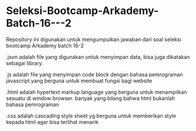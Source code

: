 # Seleksi-Bootcamp-Arkademy-Batch-16---2
Repository ini digunakan untuk mengumpulkan jawaban dari soal seleksi bootcamp Arkademy batch 16-2


.json adalah file yang digunakan untuk menyimpan data, bisa juga dikatakan sebagai library.

.js adalah file yang menyimpan code block dengan bahasa pemrograman javascript yang berguna untuk membuat fungsi bagi website

.html adalah hypertext markup language yang berguna untuk menampilkan sesuatu di window browser. banyak yang bilang bahwa html bukanlah bahasa pemrograman

.css adalah cascading style sheet yg berguna untuk memberikan style kepada html agar bisa terlihat menarik